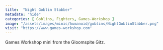 ```yaml
---
title:  "Night Goblin Stabber"
metadate: "hide"
categories: [ Goblins, Fighters, Games-Workshop ]
image: "/assets/images/minis/humanoid/goblins/NightGoblinStabber.png"
visit: "https://www.games-workshop.com"
---
```

Games Workshop mini from the Gloomspite Gitz.